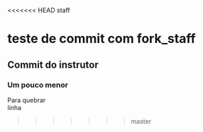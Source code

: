 <<<<<<< HEAD
staff

teste de commit com fork_staff
=======
## Commit do instrutor

### Um pouco menor

Para quebrar  
linha
>>>>>>> master

